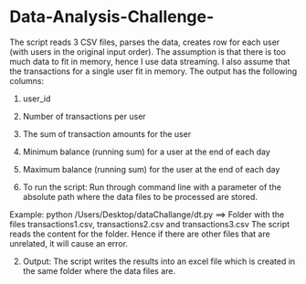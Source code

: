 # Data-Analysis-Challenge-

The script reads 3 CSV files, parses the data, creates row for each user (with users in   the original input order).
The assumption is that there is too much data to fit in memory, hence I use data streaming. I also assume that the transactions for a single user fit in memory.
The output has the following columns:
1. user_id
2. Number of transactions per user
3. The sum of transaction amounts for the user
4. Minimum balance (running sum) for a user at the end of each day
5. Maximum balance (running sum) for the user at the end of each day


1. To run the script:
	Run through command line with a parameter of the absolute path where the data files to be processed are stored. 
	
  Example:
		python /Users/Desktop/dataChallange/dt.py <path>
		<path>  ==> Folder with the files transactions1.csv, transactions2.csv and transactions3.csv
		The script reads the content for the folder. Hence if there are other files that are unrelated, it will cause an error.

2. Output:
	The script writes the results into an excel file which is created in the same folder where the data files are. 
